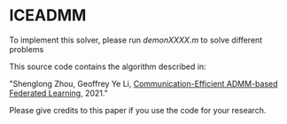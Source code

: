 # ICEADMM

To implement this solver, please run *demonXXXX.m* to solve different problems

This source code contains the algorithm described in:

"Shenglong Zhou,  Geoffrey Ye Li, [Communication-Efficient ADMM-based Federated Learning](https://arxiv.org/abs/2110.15318), 2021."    

Please give credits to this paper if you use the code for your research.
